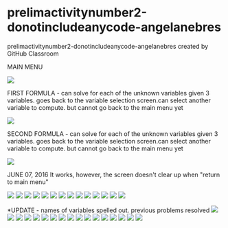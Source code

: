 # prelimactivitynumber2-donotincludeanycode-angelanebres
prelimactivitynumber2-donotincludeanycode-angelanebres created by GitHub Classroom

MAIN MENU

![](s3.PNG)

FIRST FORMULA - can solve for each of the unknown variables given 3 variables. goes back to the variable selection screen.can select 
another variable to compute. but cannot go back to the main menu yet

![](s1.PNG)

SECOND FORMULA - can solve for each of the unknown variables given 3 variables. goes back to the variable selection screen.can select 
another variable to compute. but cannot go back to the main menu yet

![](s2.PNG)


JUNE 07, 2016
  It works, however, the screen doesn't clear up when "return to main menu"
  
![](1.PNG)
![](a.PNG)
![](b.PNG)
![](c.PNG)
![](d.PNG)
![](e.PNG)
![](f.PNG)
![](g.PNG)
![](h.PNG)
![](i.PNG)
![](j.PNG)
![](k.PNG)
![](l.PNG)
![](m.PNG)

*UPDATE - names of variables spelled out. previous problems resolved
![](main.JPG)
![](m1.JPG)
![](m2.JPG)
![](1.JPG)
![](1a.JPG)
![](1b.JPG)
![](1c.JPG)
![](1d.JPG)
![](1e.JPG)
![](1f.JPG)
![](2.JPG)
![](2a.JPG)
![](2b.JPG)
![](2c.JPG)
![](2d.JPG)
![](2e.JPG)
![](2f.JPG)


